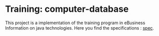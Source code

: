 Training: computer-database
===========================

This project is a implementation of the training program in eBusiness Information on java technologies.
Here you find the specifications : [spec].


[spec]: <https://github.com/jlebloas/spec-cdb>
